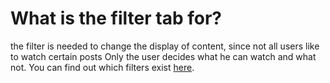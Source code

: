 # What is the filter tab for?

the filter is needed to change the display of content, since not all users like to watch certain posts
Only the user decides what he can watch and what not.
You can find out which filters exist [here](https://github.com/libarty/ine_base/en/How_it_is_supposed_to_work/Post/Filter).
